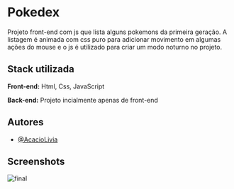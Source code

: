 
# Pokedex

Projeto front-end com js que lista alguns pokemons da primeira geração. A listagem é animada com css puro para adicionar movimento em algumas ações do mouse e o js é utilizado para criar um modo noturno no projeto.


## Stack utilizada

**Front-end:** Html, Css, JavaScript

**Back-end:** Projeto incialmente apenas de front-end


## Autores

- [@AcacioLivia](https://github.com/acacioLivia)


## Screenshots

![final](https://github.com/acacioLivia/pokedex/blob/283b1f4d60e11c8198ade8be5a1f0c0bd4ef2c0e/imagens/final.png)

